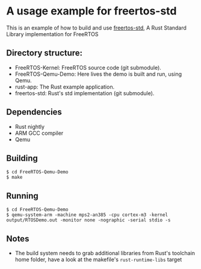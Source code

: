 # A usage example for freertos-std

This is an example of how to build and use [freertos-std](https://github.com/sheref-sidarous/freertos-std), A Rust Standard Library implementation for FreeRTOS

## Directory structure:
* FreeRTOS-Kernel: FreeRTOS source code (git submodule).
* FreeRTOS-Qemu-Demo: Here lives the demo is built and run, using Qemu.
* rust-app: The Rust example application.
* freertos-std: Rust's std implementation (git submodule).

## Dependencies
* Rust nightly
* ARM GCC compiler
* Qemu

## Building
```
$ cd FreeRTOS-Qemu-Demo
$ make
```

## Running
```
$ cd FreeRTOS-Qemu-Demo
$ qemu-system-arm -machine mps2-an385 -cpu cortex-m3 -kernel output/RTOSDemo.out -monitor none -nographic -serial stdio -s
```

## Notes
* The build system needs to grab additional libraries from Rust's toolchain home folder, have a look at the makefile's `rust-runtime-libs` target